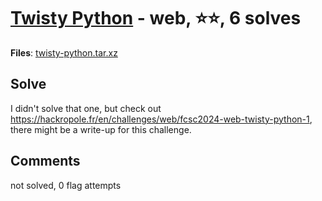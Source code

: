 [Twisty Python](challenge_files/README.md) - web, ⭐⭐, 6 solves
===

**Files**: [twisty-python.tar.xz](https://www.narthorn.com/ctf/FCSC-2024/challenge_files/web/Twisty%20Python/twisty-python.tar.xz)

## Solve

I didn't solve that one, but check out https://hackropole.fr/en/challenges/web/fcsc2024-web-twisty-python-1, there might be a write-up for this challenge.

## Comments

not solved, 0 flag attempts